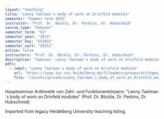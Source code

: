 ```yaml
---
layout: "teaching"
title: "Lenny Taelman´s body of work on Drinfeld modules"
semester: "Summer term 2015"
instructor: "Prof. Dr. Böckle, Dr. Perkins, Dr. Hubschmid"
course_type: "Seminar"
semester_term: "SS"
semester_year: "2015"
semester_key: "SS2015"
semester_sort: "20151"
active: false
instructors: "Prof. Dr. Böckle, Dr. Perkins, Dr. Hubschmid"
description: "Seminar: Lenny Taelman´s body of work on Drinfeld modules"
pdfs:
  - label: "Lenny Taelman´s body of work on Drinfeld modules"
    url: "https://typo.iwr.uni-heidelberg.de/fileadmin/groups/arithgeo/templates/data/Vorlesungen/Lenny_Taelman_s_body_of_work_on_Drinfeld_modules.pdf"
    file: "/assets/uploads/Lenny_Taelman_s_body_of_work_on_Drinfeld_modules.pdf"
---
```


Hauptseminar Arithmetik von Zahl- und Funktionenkörpern: "Lenny Taelman´s body of work on Drinfeld modules" (Prof. Dr. Böckle, Dr. Perkins, Dr. Hubschmid)

Imported from legacy Heidelberg University teaching listing.